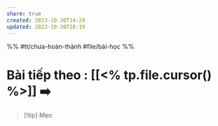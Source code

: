```yaml
---
share: true
created: 2023-10-30T14:29
updated: 2023-10-30T18:19
---
```

%%
#tt/chưa-hoàn-thành
#file/bài-học
%%
# Bài tiếp theo : [[<% tp.file.cursor() %>]] ➡️

> [!tip] Mẹo
